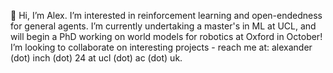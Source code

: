 👋 Hi, I’m Alex. I’m interested in reinforcement learning and open-endedness for general agents. I’m currently undertaking a master's in ML at UCL, and will begin a PhD working on world models for robotics at Oxford in October! I’m looking to collaborate on interesting projects - reach me at: alexander (dot) inch (dot) 24 at ucl (dot) ac (dot) uk.

<!---
foty-hub/foty-hub is a ✨ special ✨ repository because its `README.md` (this file) appears on your GitHub profile.
You can click the Preview link to take a look at your changes.
--->
